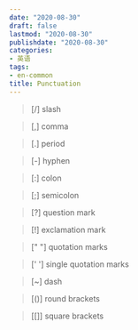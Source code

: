 ```yaml
---
date: "2020-08-30"
draft: false
lastmod: "2020-08-30"
publishdate: "2020-08-30"
categories:
- 英语
tags: 
- en-common
title: Punctuation
---
```


> [/] slash

> [,] comma

> [.] period

> [-] hyphen

> [:] colon

> [;] semicolon

> [?] question mark

> [!] exclamation mark

> [" "] quotation marks

> [' '] single quotation marks

> [~] dash

> [()] round brackets

> [[]] square brackets